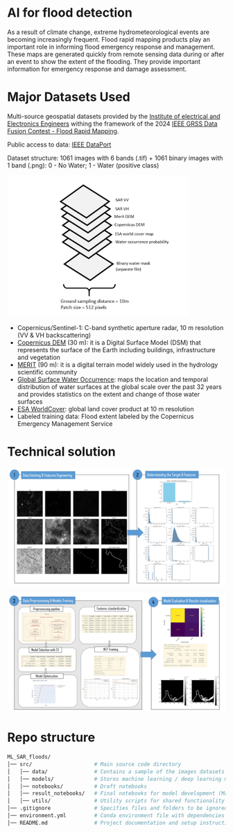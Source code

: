 # AI for flood detection

As a result of climate change, extreme hydrometeorological events are becoming increasingly frequent. Flood rapid mapping products play an important role in informing flood emergency response and management. These maps are generated quickly from remote sensing data during or after an event to show the extent of the flooding. They provide important information for emergency response and damage assessment. 

# Major Datasets Used

Multi-source geospatial datasets provided by the [Institute of electrical and Electronics Engineers](https://www.ieee.org/) withing the framework of the 2024 [IEEE GRSS Data Fusion Contest - Flood Rapid Mapping](https://www.grss-ieee.org/community/technical-committees/2024-ieee-grss-data-fusion-contest/). 

Public access to data: [IEEE DataPort](https://ieee-dataport.org/competitions/2024-ieee-grss-data-fusion-contest-flood-rapid-mapping)

Dataset structure: 1061 images with 6 bands (.tif) + 1061 binary images with 1 band (.png): 0 - No Water; 1 - Water (positive class)

![Data structure](https://github.com/mariarisco/ML_SAR_floods/blob/main/src/img/Data_structure.png)

- Copernicus/Sentinel-1: C-band synthetic aperture radar, 10 m resolution (VV & VH backscattering)
- [Copernicus DEM](https://dataspace-copernicus-eu.translate.goog/explore-data/data-collections/copernicus-contributing-missions/collections-description/COP-DEM?_x_tr_sl=en&_x_tr_tl=es&_x_tr_hl=es&_x_tr_pto=sc) (30 m): it is a Digital Surface Model (DSM) that represents the surface of the Earth including buildings, infrastructure and vegetation
- [MERIT](https://hydro.iis.u-tokyo.ac.jp/~yamadai/MERIT_DEM/) (90 m): it is a digital terrain model widely used in the hydrology scientific community
- [Global Surface Water Occurrence](https://global-surface-water.appspot.com/): maps the location and temporal distribution of water surfaces at the global scale over the past 32 years and provides statistics on the extent and change of those water surfaces
- [ESA WorldCover](https://esa-worldcover.org/en/data-access): global land cover product at 10 m resolution
- Labeled training data: Flood extent labeled by the Copernicus Emergency Management Service

# Technical solution

![Workflow1](https://github.com/mariarisco/ML_SAR_floods/blob/main/src/img/Workflow1.png)

![Workflow2](https://github.com/mariarisco/ML_SAR_floods/blob/main/src/img/Workflow2.png)

# Repo structure

```bash
ML_SAR_floods/
│── src/                    # Main source code directory
│   │── data/               # Contains a sample of the images datasets for training and testing
│   │── models/             # Stores machine learning / deep learning models
│   │── notebooks/          # Draft notebooks
│   │── result_notebooks/   # Final notebooks for model development (Machine Learning and MLP models)
│   │── utils/              # Utility scripts for shared functionality
│── .gitignore              # Specifies files and folders to be ignored by Git
│── environment.yml         # Conda environment file with dependencies
│── README.md               # Project documentation and setup instructions
```
